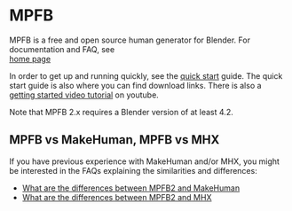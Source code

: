 # MPFB

MPFB is a free and open source human generator for Blender. For documentation and FAQ, see  
[home page](http://static.makehumancommunity.org/mpfb.html)

In order to get up and running quickly, see the [quick start](http://static.makehumancommunity.org/mpfb/docs/getting_started.html) guide. 
The quick start guide is also where you can find download links. There is also a [getting started video tutorial](https://www.youtube.com/watch?v=9jmTdhVjAsI) on youtube.

Note that MPFB 2.x requires a Blender version of at least 4.2.

## MPFB vs MakeHuman, MPFB vs MHX

If you have previous experience with MakeHuman and/or MHX, you might be interested in the FAQs explaining the similarities and differences:

- [What are the differences between MPFB2 and MakeHuman](https://static.makehumancommunity.org/mpfb/faq/differences_between_mpfb2_and_makehuman.html)
- [What are the differences between MPFB2 and MHX](https://static.makehumancommunity.org/mpfb/faq/differences_between_mpfb2_and_mhx2.html)

